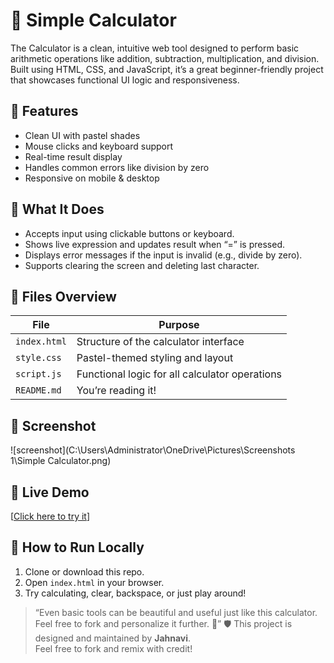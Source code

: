 # 🔢 Simple Calculator

The Calculator is a clean, intuitive web tool designed to perform basic arithmetic operations like addition, subtraction, multiplication, and division. Built using HTML, CSS, and JavaScript, it’s a great beginner-friendly project that showcases functional UI logic and responsiveness.

## 🌟 Features
 - Clean UI with pastel shades
 - Mouse clicks and keyboard support
 - Real-time result display
 - Handles common errors like division by zero
 - Responsive on mobile & desktop

## 🧠 What It Does
 - Accepts input using clickable buttons or keyboard.
 - Shows live expression and updates result when “=” is pressed.
 - Displays error messages if the input is invalid (e.g., divide by zero).
 - Supports clearing the screen and deleting last character.

## 📁 Files Overview

| File         | Purpose                                           |
|------------- |---------------------------------------------------|
| `index.html` | Structure of the calculator interface             |
| `style.css`  | Pastel-themed styling and layout                  |
| `script.js`  | Functional logic for all calculator operations    |
| `README.md`  | You’re reading it!                                |

## 📸 Screenshot
![screenshot](C:\Users\Administrator\OneDrive\Pictures\Screenshots 1\Simple Calculator.png)

## 🚀 Live Demo
[[Click here to try it](https://basiccompute.netlify.app/)]

## 🚀 How to Run Locally

1. Clone or download this repo.
2. Open `index.html` in your browser.
3. Try calculating, clear, backspace, or just play around!

> “Even basic tools can be beautiful and useful just like this calculator. Feel free to fork and personalize it further. 💫” 
🛡 This project is designed and maintained by **Jahnavi**.  
Feel free to fork and remix with credit!

